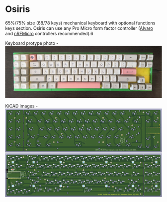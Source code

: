 # Osiris

65%/75% size (68/78 keys) mechanical keyboard with optional functions keys section.
Osiris can use any Pro Micro form factor controller ([Alvaro](https://github.com/Ariamelon/Alvaro) and [nRFMicro](https://github.com/joric/nrfmicro/wiki) controllers recommended).6

Keyboard protype photo -
![Real Keyboard photo](https://github.com/snark013/osiris/blob/main/imgs/osiris78-2.png)

KiCAD images -
![Real Keyboard photo](https://github.com/snark013/osiris/blob/main/imgs/topside.png)
![Real Keyboard photo](https://github.com/snark013/osiris/blob/main/imgs/backside.png)

